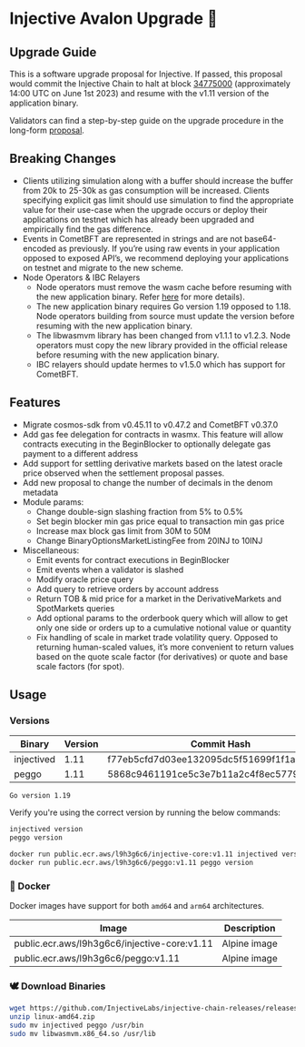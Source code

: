 # Injective Avalon Upgrade 🥷

## Upgrade Guide

This is a software upgrade proposal for Injective. If passed, this proposal would commit the Injective Chain to halt at block [34775000](https://www.mintscan.io/injective/blocks/34775000) (approximately 14:00 UTC on June 1st 2023) and resume with the v1.11 version of the application binary.

Validators can find a step-by-step guide on the upgrade procedure in the long-form [proposal](https://github.com/InjectiveLabs/injective-chain-releases/blob/master/docs/migration/injective-canonical-chain-10.md).

## Breaking Changes
- Clients utilizing simulation along with a buffer should increase the buffer from 20k to 25-30k as gas consumption will be increased. Clients specifying explicit gas limit should use simulation to find the appropriate value for their use-case when the upgrade occurs or deploy their applications on testnet which has already been upgraded and empirically find the gas difference.
- Events in CometBFT are represented in strings and are not base64-encoded as previously. If you’re using raw events in your application opposed to exposed API’s, we recommend deploying your applications on testnet and migrate to the new scheme.
- Node Operators & IBC Relayers
    - Node operators must remove the wasm cache before resuming with the new application binary. Refer [here](https://github.com/CosmWasm/wasmvm/issues/426) for more details).
    - The new application binary requires Go version 1.19 opposed to 1.18. Node operators building from source must update the version before resuming with the new application binary.
    - The libwasmvm library has been changed from v1.1.1 to v1.2.3. Node operators must copy the new library provided in the official release before resuming with the new application binary.
    - IBC relayers should update hermes to v1.5.0 which has support for CometBFT.

## Features
- Migrate cosmos-sdk from v0.45.11 to v0.47.2 and CometBFT v0.37.0
- Add gas fee delegation for contracts in wasmx. This feature will allow contracts executing in the BeginBlocker to optionally delegate gas payment to a different address
- Add support for settling derivative markets based on the latest oracle price observed when the settlement proposal passes.
- Add new proposal to change the number of decimals in the denom metadata
- Module params:
    - Change double-sign slashing fraction from 5% to 0.5%
    - Set begin blocker min gas price equal to transaction min gas price
    - Increase max block gas limit from 30M to 50M
    - Change BinaryOptionsMarketListingFee from 20INJ to 10INJ
- Miscellaneous:
    - Emit events for contract executions in BeginBlocker
    - Emit events when a validator is slashed
    - Modify oracle price query
    - Add query to retrieve orders by account address
    - Return TOB & mid price for a market in the DerivativeMarkets and SpotMarkets queries
    - Add optional params to the orderbook query which will allow to get only one side or orders up to a cumulative notional value or quantity
    - Fix handling of scale in market trade volatility query. Opposed to returning human-scaled values, it’s more convenient to return values based on the quote scale factor (for derivatives) or quote and base scale factors (for spot).

## Usage

### Versions

| Binary    | Version |Commit Hash
| -------- | ------- |------- |
| injectived  | 1.11   |f77eb5cfd7d03ee132095dc5f51699f1f1a2e7f9|
| peggo |   1.11   |5868c9461191ce5c3e7b11a2c4f8ec5779d15964|

`Go version 1.19`

Verify you're using the correct version by running the below commands:
```bash
injectived version
peggo version
```

```bash
docker run public.ecr.aws/l9h3g6c6/injective-core:v1.11 injectived version
docker run public.ecr.aws/l9h3g6c6/peggo:v1.11 peggo version
```

### 🐳 Docker

Docker images have support for both `amd64` and `arm64` architectures.

| Image    | Description |
| -------- | ------- |
| public.ecr.aws/l9h3g6c6/injective-core:v1.11 | Alpine image |
| public.ecr.aws/l9h3g6c6/peggo:v1.11 | Alpine image |

### 🕊️ Download Binaries

```bash
wget https://github.com/InjectiveLabs/injective-chain-releases/releases/tag/PLACEHOLDER
unzip linux-amd64.zip
sudo mv injectived peggo /usr/bin
sudo mv libwasmvm.x86_64.so /usr/lib
```




